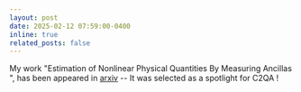 ```yaml
---
layout: post
date: 2025-02-12 07:59:00-0400
inline: true
related_posts: false
---
```


My work "Estimation of Nonlinear Physical Quantities By Measuring Ancillas
", has been appeared in [arxiv](https://arxiv.org/abs/2502.07571) -- It was selected as a spotlight for C2QA ! 
    